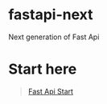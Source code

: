 # fastapi-next
Next generation of Fast Api

# Start here
> [Fast Api Start](https://github.com/kocyigitkim/fastapi-next-start)
